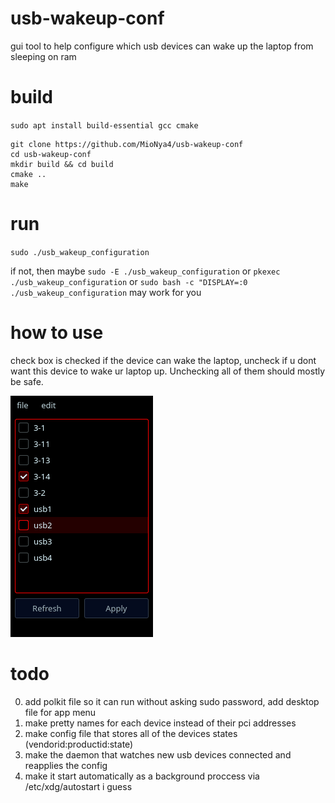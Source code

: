 # usb-wakeup-conf
gui tool to help configure which usb devices can wake up the laptop from sleeping on ram

# build
`sudo apt install build-essential gcc cmake`
```
git clone https://github.com/MioNya4/usb-wakeup-conf
cd usb-wakeup-conf
mkdir build && cd build
cmake ..
make
```

# run
`sudo ./usb_wakeup_configuration`


if not, then maybe `sudo -E ./usb_wakeup_configuration`
or `pkexec ./usb_wakeup_configuration`
or `sudo bash -c "DISPLAY=:0 ./usb_wakeup_configuration` may work for you

# how to use
check box is checked if the device can wake the laptop, uncheck if u dont want this device to wake ur laptop up. Unchecking all of them should mostly be safe.

![text](https://github.com/MioNya4/usb-wakeup-conf/blob/main/Screenshot_20231119_165754.png)

# todo
0) add polkit file so it can run without asking sudo password, add desktop file for app menu
1) make pretty names for each device instead of their pci addresses
2) make config file that stores all of the devices states (vendorid:productid:state)
3) make the daemon that watches new usb devices connected and reapplies the config
4) make it start automatically as a background proccess via /etc/xdg/autostart i guess
